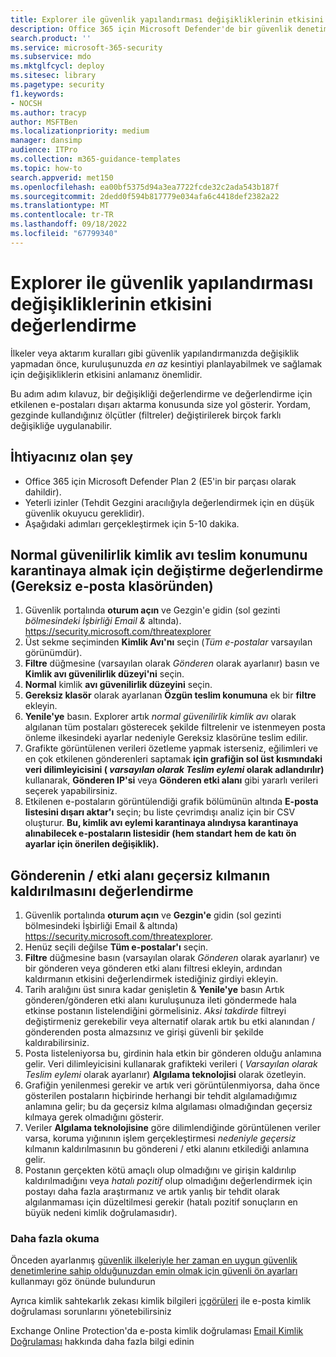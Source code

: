 ```yaml
---
title: Explorer ile güvenlik yapılandırması değişikliklerinin etkisini değerlendirme
description: Office 365 için Microsoft Defender'de bir güvenlik denetimi (yapılandırma) değişikliğinin etkisini belirlemek için Explorer'ı kullanma örnekleri ve izlenecek yol
search.product: ''
ms.service: microsoft-365-security
ms.subservice: mdo
ms.mktglfcycl: deploy
ms.sitesec: library
ms.pagetype: security
f1.keywords:
- NOCSH
ms.author: tracyp
author: MSFTBen
ms.localizationpriority: medium
manager: dansimp
audience: ITPro
ms.collection: m365-guidance-templates
ms.topic: how-to
search.appverid: met150
ms.openlocfilehash: ea00bf5375d94a3ea7722fcde32c2ada543b187f
ms.sourcegitcommit: 2dedd0f594b817779e034afa6c4418def2382a22
ms.translationtype: MT
ms.contentlocale: tr-TR
ms.lasthandoff: 09/18/2022
ms.locfileid: "67799340"
---
```

# <a name="assess-the-impact-of-security-configuration-changes-with-explorer"></a>Explorer ile güvenlik yapılandırması değişikliklerinin etkisini değerlendirme

İlkeler veya aktarım kuralları gibi güvenlik yapılandırmanızda değişiklik yapmadan önce, kuruluşunuzda *en az* kesintiyi planlayabilmek ve sağlamak için değişikliklerin etkisini anlamanız önemlidir.

Bu adım adım kılavuz, bir değişikliği değerlendirme ve değerlendirme için etkilenen e-postaları dışarı aktarma konusunda size yol gösterir. Yordam, gezginde kullandığınız ölçütler (filtreler) değiştirilerek birçok farklı değişikliğe uygulanabilir.

## <a name="what-youll-need"></a>İhtiyacınız olan şey

- Office 365 için Microsoft Defender Plan 2 (E5'in bir parçası olarak dahildir).
- Yeterli izinler (Tehdit Gezgini aracılığıyla değerlendirmek için en düşük güvenlik okuyucu gereklidir).
- Aşağıdaki adımları gerçekleştirmek için 5-10 dakika.

## <a name="assess-changing-normal-confidence-phish-delivery-location-to-quarantine-from-the-junk-email-folder"></a>Normal güvenilirlik kimlik avı teslim konumunu karantinaya almak için değiştirme değerlendirme (Gereksiz e-posta klasöründen)

1. Güvenlik portalında **oturum açın** ve Gezgin'e gidin (sol gezinti *bölmesindeki İşbirliği Email &* altında). <https://security.microsoft.com/threatexplorer>
1. Üst sekme seçiminden **Kimlik Avı'nı** seçin (*Tüm e-postalar* varsayılan görünümdür).
1. **Filtre** düğmesine (varsayılan olarak *Gönderen* olarak ayarlanır) basın ve **Kimlik avı güvenilirlik düzeyi'ni** seçin.
1. **Normal** kimlik **avı güvenilirlik düzeyini** seçin.
1. **Gereksiz klasör** olarak ayarlanan **Özgün teslim konumuna** ek bir **filtre** ekleyin.
1. **Yenile'ye** basın. Explorer artık *normal güvenilirlik kimlik avı* olarak algılanan tüm postaları gösterecek şekilde filtrelenir ve istenmeyen posta önleme ilkesindeki ayarlar nedeniyle Gereksiz klasörüne teslim edilir.
1. Grafikte görüntülenen verileri özetleme yapmak isterseniz, eğilimleri ve en çok etkilenen gönderenleri saptamak **için grafiğin sol üst kısmındaki veri dilimleyicisini ( *varsayılan olarak Teslim eylemi* olarak adlandırılır)** kullanarak, **Gönderen IP'si** veya **Gönderen etki alanı** gibi yararlı verileri seçerek yapabilirsiniz.
1. Etkilenen e-postaların görüntülendiği grafik bölümünün altında **E-posta listesini dışarı aktar'ı** seçin; bu liste çevrimdışı analiz için bir CSV oluşturur. **Bu, kimlik avı eylemi karantinaya alındıysa karantinaya alınabilecek e-postaların listesidir (hem standart hem de katı ön ayarlar için önerilen değişiklik).**

## <a name="assess-removing-a-sender--domain-override-removal"></a>Gönderenin / etki alanı geçersiz kılmanın kaldırılmasını değerlendirme

1. Güvenlik portalında **oturum açın** ve **Gezgin'e** gidin (sol gezinti bölmesindeki İşbirliği Email & altında) <https://security.microsoft.com/threatexplorer>.
1. Henüz seçili değilse **Tüm e-postalar'ı** seçin.
1. **Filtre** düğmesine basın (varsayılan olarak *Gönderen* olarak ayarlanır) ve bir gönderen veya gönderen etki alanı filtresi ekleyin, ardından kaldırmanın etkisini değerlendirmek istediğiniz girdiyi ekleyin.
1. Tarih aralığını üst sınıra kadar genişletin & **Yenile'ye** basın Artık gönderen/gönderen etki alanı kuruluşunuza ileti göndermede hala etkinse postanın listelendiğini görmelisiniz. *Aksi takdirde* filtreyi değiştirmeniz gerekebilir veya alternatif olarak artık bu etki alanından / gönderenden posta almazsınız ve girişi güvenli bir şekilde kaldırabilirsiniz.
1. Posta listeleniyorsa bu, girdinin hala etkin bir gönderen olduğu anlamına gelir. Veri dilimleyicisini kullanarak grafikteki verileri ( *Varsayılan olarak Teslim eylemi* olarak ayarlanır) **Algılama teknolojisi** olarak özetleyin.
1. Grafiğin yenilenmesi gerekir ve artık veri görüntülenmiyorsa, daha önce gösterilen postaların hiçbirinde herhangi bir tehdit algılamadığımız anlamına gelir; bu da geçersiz kılma algılaması olmadığından geçersiz kılmaya gerek olmadığını gösterir.
1. Veriler **Algılama teknolojisine** göre dilimlendiğinde görüntülenen veriler varsa, koruma yığınının işlem gerçekleştirmesi *nedeniyle geçersiz* kılmanın kaldırılmasının bu göndereni / etki alanını etkilediği anlamına gelir.
1. Postanın gerçekten kötü amaçlı olup olmadığını ve girişin kaldırılıp kaldırılmadığını veya *hatalı pozitif* olup olmadığını değerlendirmek için postayı daha fazla araştırmanız ve artık yanlış bir tehdit olarak algılanmaması için düzeltilmesi gerekir (hatalı pozitif sonuçların en büyük nedeni kimlik doğrulamasıdır).

### <a name="further-reading"></a>Daha fazla okuma

Önceden ayarlanmış [güvenlik ilkeleriyle her zaman en uygun güvenlik denetimlerine sahip olduğunuzdan emin olmak için güvenli ön ayarları](/microsoft-365/security/office-365-security/step-by-step-guides/ensuring-you-always-have-the-optimal-security-controls-with-preset-security-policies) kullanmayı göz önünde bulundurun

Ayrıca kimlik sahtekarlık zekası kimlik bilgileri [içgörüleri](/microsoft-365/security/office-365-security/learn-about-spoof-intelligence) ile e-posta kimlik doğrulaması sorunlarını yönetebilirsiniz

Exchange Online Protection'da e-posta kimlik doğrulaması [Email Kimlik Doğrulaması](/microsoft-365/security/office-365-security/email-validation-and-authentication) hakkında daha fazla bilgi edinin
